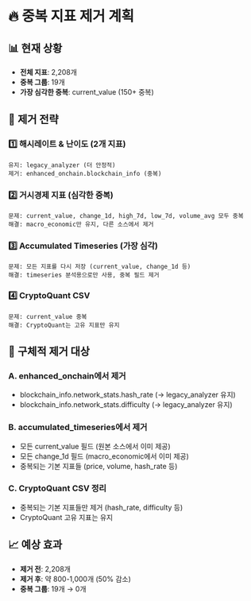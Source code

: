 # 🔥 중복 지표 제거 계획

## 📊 현재 상황
- **전체 지표**: 2,208개
- **중복 그룹**: 19개 
- **가장 심각한 중복**: current_value (150+ 중복)

## 🎯 제거 전략

### 1️⃣ **해시레이트 & 난이도** (2개 지표)
```
유지: legacy_analyzer (더 안정적)
제거: enhanced_onchain.blockchain_info (중복)
```

### 2️⃣ **거시경제 지표** (심각한 중복)
```
문제: current_value, change_1d, high_7d, low_7d, volume_avg 모두 중복
해결: macro_economic만 유지, 다른 소스에서 제거
```

### 3️⃣ **Accumulated Timeseries** (가장 심각)
```
문제: 모든 지표를 다시 저장 (current_value, change_1d 등)
해결: timeseries 분석용으로만 사용, 중복 필드 제거
```

### 4️⃣ **CryptoQuant CSV**
```
문제: current_value 중복
해결: CryptoQuant는 고유 지표만 유지
```

## 🔧 구체적 제거 대상

### A. enhanced_onchain에서 제거
- blockchain_info.network_stats.hash_rate (→ legacy_analyzer 유지)
- blockchain_info.network_stats.difficulty (→ legacy_analyzer 유지)

### B. accumulated_timeseries에서 제거
- 모든 current_value 필드 (원본 소스에서 이미 제공)
- 모든 change_1d 필드 (macro_economic에서 이미 제공)
- 중복되는 기본 지표들 (price, volume, hash_rate 등)

### C. CryptoQuant CSV 정리
- 중복되는 기본 지표들만 제거 (hash_rate, difficulty 등)
- CryptoQuant 고유 지표는 유지

## 📈 예상 효과
- **제거 전**: 2,208개
- **제거 후**: 약 800-1,000개 (50% 감소)
- **중복 그룹**: 19개 → 0개